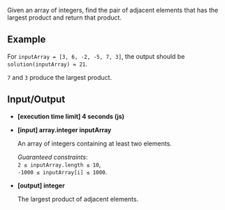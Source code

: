 Given an array of integers, find the pair of adjacent elements that has the largest product and return that product.

## Example

For ```inputArray = [3, 6, -2, -5, 7, 3]```, the output should be ```solution(inputArray) = 21```.

```7``` and ```3``` produce the largest product.

## Input/Output

- **[execution time limit] 4 seconds (js)**

- **[input] array.integer inputArray**

  An array of integers containing at least two elements.

  *Guaranteed constraints*: <br>
  ```2 ≤ inputArray.length ≤ 10```, <br>
  ```-1000 ≤ inputArray[i] ≤ 1000```.

- **[output] integer**

  The largest product of adjacent elements.
